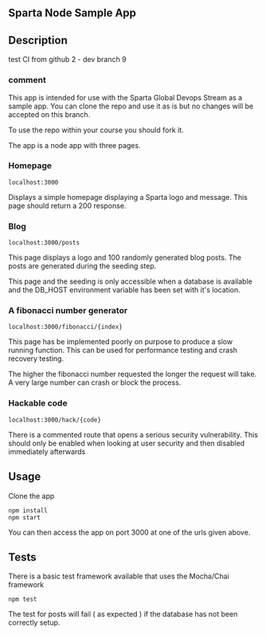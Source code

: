 ## Sparta Node Sample App

## Description

test CI from github 2 - dev branch 9

### comment

This app is intended for use with the Sparta Global Devops Stream as a sample app. You can clone the repo and use it as is but no changes will be accepted on this branch. 

To use the repo within your course you should fork it.

The app is a node app with three pages.

### Homepage

``localhost:3000``

Displays a simple homepage displaying a Sparta logo and message. This page should return a 200 response.

### Blog

``localhost:3000/posts``

This page displays a logo and 100 randomly generated blog posts. The posts are generated during the seeding step.

This page and the seeding is only accessible when a database is available and the DB_HOST environment variable has been set with it's location.

### A fibonacci number generator

``localhost:3000/fibonacci/{index}``

This page has be implemented poorly on purpose to produce a slow running function. This can be used for performance testing and crash recovery testing.

The higher the fibonacci number requested the longer the request will take. A very large number can crash or block the process.


### Hackable code

``localhost:3000/hack/{code}``

There is a commented route that opens a serious security vulnerability. This should only be enabled when looking at user security and then disabled immediately afterwards

## Usage

Clone the app

```
npm install
npm start
```

You can then access the app on port 3000 at one of the urls given above.

## Tests

There is a basic test framework available that uses the Mocha/Chai framework

```
npm test
```

The test for posts will fail ( as expected ) if the database has not been correctly setup.




